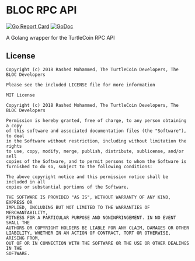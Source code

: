 # BLOC RPC API

[![Go Report Card](https://goreportcard.com/badge/github.com/furiousteam/BLOC-rpc-go)](https://goreportcard.com/report/github.com/furiousteam/BLOC-rpc-go)
[![GoDoc](https://godoc.org/github.com/furiousteam/BLOC-rpc-go?status.svg)](https://godoc.org/github.com/furiousteam/BLOC-rpc-go)

A Golang wrapper for the TurtleCoin RPC API


## License

```
Copyright (c) 2018 Rashed Mohammed, The TurtleCoin Developers, The BLOC Developers

Please see the included LICENSE file for more information

MIT License

Copyright (c) 2018 Rashed Mohammed, The TurtleCoin Developers, The BLOC Developers

Permission is hereby granted, free of charge, to any person obtaining a copy
of this software and associated documentation files (the "Software"), to deal
in the Software without restriction, including without limitation the rights
to use, copy, modify, merge, publish, distribute, sublicense, and/or sell
copies of the Software, and to permit persons to whom the Software is
furnished to do so, subject to the following conditions:

The above copyright notice and this permission notice shall be included in all
copies or substantial portions of the Software.

THE SOFTWARE IS PROVIDED "AS IS", WITHOUT WARRANTY OF ANY KIND, EXPRESS OR
IMPLIED, INCLUDING BUT NOT LIMITED TO THE WARRANTIES OF MERCHANTABILITY,
FITNESS FOR A PARTICULAR PURPOSE AND NONINFRINGEMENT. IN NO EVENT SHALL THE
AUTHORS OR COPYRIGHT HOLDERS BE LIABLE FOR ANY CLAIM, DAMAGES OR OTHER
LIABILITY, WHETHER IN AN ACTION OF CONTRACT, TORT OR OTHERWISE, ARISING FROM,
OUT OF OR IN CONNECTION WITH THE SOFTWARE OR THE USE OR OTHER DEALINGS IN THE
SOFTWARE.
```
